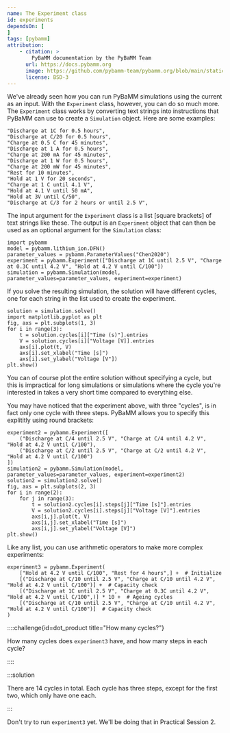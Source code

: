 ```yaml
---
name: The Experiment class
id: experiments
dependsOn: [
]
tags: [pybamm]
attribution: 
    - citation: >
        PyBaMM documentation by the PyBaMM Team
      url: https://docs.pybamm.org
      image: https://github.com/pybamm-team/pybamm.org/blob/main/static/images/pybamm_logo.svg
      license: BSD-3
---
```


We've already seen how you can run PyBaMM simulations using the current as an input. With the `Experiment` class, however, you can do so much more. The `Experiment` class works by converting text strings into instructions that PyBaMM can use to create a `Simulation` object. Here are some examples:

```
"Discharge at 1C for 0.5 hours",
"Discharge at C/20 for 0.5 hours",
"Charge at 0.5 C for 45 minutes",
"Discharge at 1 A for 0.5 hours",
"Charge at 200 mA for 45 minutes",
"Discharge at 1 W for 0.5 hours",
"Charge at 200 mW for 45 minutes",
"Rest for 10 minutes",
"Hold at 1 V for 20 seconds",
"Charge at 1 C until 4.1 V",
"Hold at 4.1 V until 50 mA",
"Hold at 3V until C/50",
"Discharge at C/3 for 2 hours or until 2.5 V",
```

The input argument for the `Experiment` class is a list [square brackets] of text strings like these. The output is an `Experiment` object that can then be used as an optional argument for the `Simulation` class:

```
import pybamm
model = pybamm.lithium_ion.DFN()
parameter_values = pybamm.ParameterValues("Chen2020")
experiment = pybamm.Experiment(["Discharge at 1C until 2.5 V", "Charge at 0.3C until 4.2 V", "Hold at 4.2 V until C/100"])
simulation = pybamm.Simulation(model, parameter_values=parameter_values, experiment=experiment)
```

If you solve the resulting simulation, the solution will have different cycles, one for each string in the list used to create the experiment.

```
solution = simulation.solve()
import matplotlib.pyplot as plt
fig, axs = plt.subplots(1, 3)
for i in range(3):
    t = solution.cycles[i]["Time (s)"].entries
    V = solution.cycles[i]["Voltage [V]].entries
    axs[i].plot(t, V)
    axs[i].set_xlabel("Time [s]")
    axs[i].set_ylabel("Voltage [V"])
plt.show()
```

You can of course plot the entire solution without specifying a cycle, but this is impractical for long simulations or simulations where the cycle you're interested in takes a very short time compared to everything else.

You may have noticed that the experiment above, with three "cycles", is in fact only one cycle with three steps. PyBaMM allows you to specify this explititly using round brackets:

```
experiment2 = pybamm.Experiment([
    ("Discharge at C/4 until 2.5 V", "Charge at C/4 until 4.2 V", "Hold at 4.2 V until C/100"),
    ("Discharge at C/2 until 2.5 V", "Charge at C/2 until 4.2 V", "Hold at 4.2 V until C/100")
])
simulation2 = pybamm.Simulation(model, parameter_values=parameter_values, experiment=experiment2)
solution2 = simulation2.solve()
fig, axs = plt.subplots(2, 3)
for i in range(2):
    for j in range(3):
        t = solution2.cycles[i].steps[j]["Time [s]"].entries
        V = solution2.cycles[i].steps[j]["Voltage [V]"].entries
        axs[i,j].plot(t, V)
        axs[i,j].set_xlabel("Time [s]")
        axs[i,j].set_ylabel("Voltage [V]")
plt.show()
```

Like any list, you can use arithmetic operators to make more complex experiments:

```
experiment3 = pybamm.Experiment(
    ["Hold at 4.2 V until C/100", "Rest for 4 hours",] +  # Initialize
    [("Discharge at C/10 until 2.5 V", "Charge at C/10 until 4.2 V", "Hold at 4.2 V until C/100")] +  # Capacity check
    [("Discharge at 1C until 2.5 V", "Charge at 0.3C until 4.2 V", "Hold at 4.2 V until C/100",)] * 10 +  # Ageing cycles
    [("Discharge at C/10 until 2.5 V", "Charge at C/10 until 4.2 V", "Hold at 4.2 V until C/100")]  # Capacity check
)
```

::::challenge{id=dot_product title="How many cycles?"}

How many cycles does `experiment3` have, and how many steps in each cycle?

::::

:::solution

There are 14 cycles in total. Each cycle has three steps, except for the first two, which only have one each.

:::

Don't try to run `experiment3` yet. We'll be doing that in Practical Session 2.